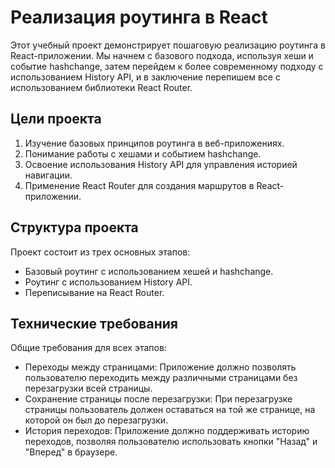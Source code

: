 # Реализация роутинга в React
Этот учебный проект демонстрирует пошаговую реализацию роутинга в React-приложении. Мы начнем с базового подхода, используя хеши и событие hashchange, затем перейдем к более современному подходу с использованием History API, и в заключение перепишем все с использованием библиотеки React Router.

## Цели проекта
1. Изучение базовых принципов роутинга в веб-приложениях.
2. Понимание работы с хешами и событием hashchange.
3. Освоение использования History API для управления историей навигации.
4. Применение React Router для создания маршрутов в React-приложении.

## Структура проекта
Проект состоит из трех основных этапов:
- Базовый роутинг с использованием хешей и hashchange.
- Роутинг с использованием History API.
- Переписывание на React Router.
## Технические требования
Общие требования для всех этапов:
- Переходы между страницами: Приложение должно позволять пользователю переходить между различными страницами без перезагрузки всей страницы.
- Сохранение страницы после перезагрузки: При перезагрузке страницы пользователь должен оставаться на той же странице, на которой он был до перезагрузки.
- История переходов: Приложение должно поддерживать историю переходов, позволяя пользователю использовать кнопки "Назад" и "Вперед" в браузере.